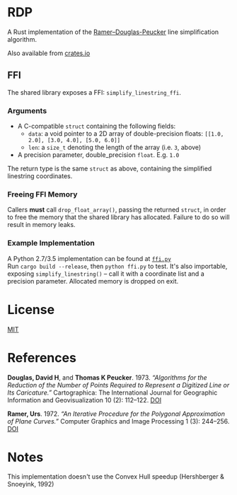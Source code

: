 # RDP
A Rust implementation of the [Ramer–Douglas-Peucker](https://en.wikipedia.org/wiki/Ramer–Douglas–Peucker_algorithm) line simplification algorithm.

Also available from [crates.io](https://crates.io/crates/rdp)  
## FFI
The shared library exposes a FFI: `simplify_linestring_ffi`.  
### Arguments
- A C-compatible `struct` containing the following fields:
    - `data`: a void pointer to a 2D array of double-precision floats: `[[1.0, 2.0], [3.0, 4.0], [5.0, 6.0]]`
    - `len`: a `size_t` denoting the length of the array (i.e. `3`, above)
- A precision parameter, double_precision `float`. E.g. `1.0`

The return type is the same `struct` as above, containing the simplified linestring coordinates.  
### Freeing FFI Memory
Callers **must** call `drop_float_array()`, passing the returned `struct`, in order to free the memory that the shared library has allocated. Failure to do so will result in memory leaks.
### Example Implementation
A Python 2.7/3.5 implementation can be found at [`ffi.py`](ffi.py
)  
Run `cargo build --release`, then `python ffi.py` to test. It's also importable, exposing `simplify_linestring()` – call it with a coordinate list and a precision parameter. Allocated memory is dropped on exit.

# License
[MIT](license.txt)

# References
**Douglas, David H**, and **Thomas K Peucker**. 1973. *“Algorithms for the Reduction of the Number of Points Required to Represent a Digitized Line or Its Caricature.”* Cartographica: The International Journal for Geographic Information and Geovisualization 10 (2): 112–122. [DOI](http://dx.doi.org/10.3138/FM57-6770-U75U-7727)

**Ramer, Urs**. 1972. *“An Iterative Procedure for the Polygonal Approximation of Plane Curves.”* Computer Graphics and Image Processing 1 (3): 244–256. [DOI](http://dx.doi.org/10.1016/S0146-664X(72)80017-0)

# Notes
This implementation doesn't use the Convex Hull speedup (Hershberger & Snoeyink, 1992)
